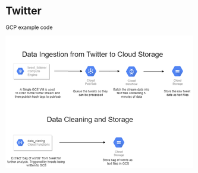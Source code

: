 # Twitter

GCP example code

![Image description](https://raw.githubusercontent.com/ctorpy/Twitter/master/solution%20architecture.png)